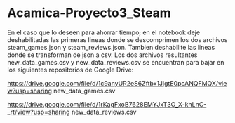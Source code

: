 # Acamica-Proyecto3_Steam

En el caso que lo deseen para ahorrar tiempo; en el notebook deje deshabilitadas las primeras lineas donde se descomprimen los dos archivos steam_games.json y steam_reviews.json.
Tambien deshabilite las lineas donde se transforman de json a csv.
Los dos archivos resultantes new_data_games.csv y new_data_reviews.csv se encuentran para bajar en los siguientes repositorios de Google Drive:

https://drive.google.com/file/d/1c9anyUR2eS6Zftbx1JigtE0pcANQFMQX/view?usp=sharing new_data_games.csv

https://drive.google.com/file/d/1rKagFxoB7628EMYJxT3O_X-khLnC-_rt/view?usp=sharing new_data_reviews.csv
